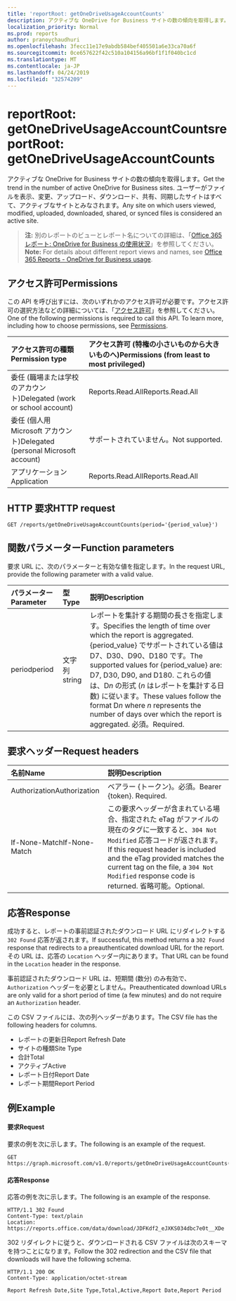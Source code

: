 ```yaml
---
title: 'reportRoot: getOneDriveUsageAccountCounts'
description: アクティブな OneDrive for Business サイトの数の傾向を取得します。 ユーザーがファイルを表示、変更、アップロード、ダウンロード、共有、同期したサイトはすべて、アクティブなサイトとみなされます。
localization_priority: Normal
ms.prod: reports
author: pranoychaudhuri
ms.openlocfilehash: 3fecc11e17e9abdb584bef405501a6e33ca70a6f
ms.sourcegitcommit: 0ce657622f42c510a104156a96bf1f1f040bc1cd
ms.translationtype: MT
ms.contentlocale: ja-JP
ms.lasthandoff: 04/24/2019
ms.locfileid: "32574209"
---
```

# <a name="reportroot-getonedriveusageaccountcounts"></a><span data-ttu-id="69e59-104">reportRoot: getOneDriveUsageAccountCounts</span><span class="sxs-lookup"><span data-stu-id="69e59-104">reportRoot: getOneDriveUsageAccountCounts</span></span>

<span data-ttu-id="69e59-105">アクティブな OneDrive for Business サイトの数の傾向を取得します。</span><span class="sxs-lookup"><span data-stu-id="69e59-105">Get the trend in the number of active OneDrive for Business sites.</span></span> <span data-ttu-id="69e59-106">ユーザーがファイルを表示、変更、アップロード、ダウンロード、共有、同期したサイトはすべて、アクティブなサイトとみなされます。</span><span class="sxs-lookup"><span data-stu-id="69e59-106">Any site on which users viewed, modified, uploaded, downloaded, shared, or synced files is considered an active site.</span></span>

> <span data-ttu-id="69e59-107">**注:** 別のレポートのビューとレポート名についての詳細は、「[Office 365 レポート: OneDrive for Business の使用状況](https://support.office.com/client/OneDrive-for-Business-usage-0de3b312-c4e8-4e4b-a02d-32b2f726a680)」を参照してください。</span><span class="sxs-lookup"><span data-stu-id="69e59-107">**Note:** For details about different report views and names, see [Office 365 Reports - OneDrive for Business usage](https://support.office.com/client/OneDrive-for-Business-usage-0de3b312-c4e8-4e4b-a02d-32b2f726a680).</span></span>

## <a name="permissions"></a><span data-ttu-id="69e59-108">アクセス許可</span><span class="sxs-lookup"><span data-stu-id="69e59-108">Permissions</span></span>

<span data-ttu-id="69e59-p103">この API を呼び出すには、次のいずれかのアクセス許可が必要です。アクセス許可の選択方法などの詳細については、「[アクセス許可](/graph/permissions-reference)」を参照してください。</span><span class="sxs-lookup"><span data-stu-id="69e59-p103">One of the following permissions is required to call this API. To learn more, including how to choose permissions, see [Permissions](/graph/permissions-reference).</span></span>

| <span data-ttu-id="69e59-111">アクセス許可の種類</span><span class="sxs-lookup"><span data-stu-id="69e59-111">Permission type</span></span>                        | <span data-ttu-id="69e59-112">アクセス許可 (特権の小さいものから大きいものへ)</span><span class="sxs-lookup"><span data-stu-id="69e59-112">Permissions (from least to most privileged)</span></span> |
| :------------------------------------- | :--------------------------------------- |
| <span data-ttu-id="69e59-113">委任 (職場または学校のアカウント)</span><span class="sxs-lookup"><span data-stu-id="69e59-113">Delegated (work or school account)</span></span>     | <span data-ttu-id="69e59-114">Reports.Read.All</span><span class="sxs-lookup"><span data-stu-id="69e59-114">Reports.Read.All</span></span>                         |
| <span data-ttu-id="69e59-115">委任 (個人用 Microsoft アカウント)</span><span class="sxs-lookup"><span data-stu-id="69e59-115">Delegated (personal Microsoft account)</span></span> | <span data-ttu-id="69e59-116">サポートされていません。</span><span class="sxs-lookup"><span data-stu-id="69e59-116">Not supported.</span></span>                           |
| <span data-ttu-id="69e59-117">アプリケーション</span><span class="sxs-lookup"><span data-stu-id="69e59-117">Application</span></span>                            | <span data-ttu-id="69e59-118">Reports.Read.All</span><span class="sxs-lookup"><span data-stu-id="69e59-118">Reports.Read.All</span></span>                         |

## <a name="http-request"></a><span data-ttu-id="69e59-119">HTTP 要求</span><span class="sxs-lookup"><span data-stu-id="69e59-119">HTTP request</span></span>

<!-- { "blockType": "ignored" } --> 

```http
GET /reports/getOneDriveUsageAccountCounts(period='{period_value}')
```

## <a name="function-parameters"></a><span data-ttu-id="69e59-120">関数パラメーター</span><span class="sxs-lookup"><span data-stu-id="69e59-120">Function parameters</span></span>

<span data-ttu-id="69e59-121">要求 URL に、次のパラメーターと有効な値を指定します。</span><span class="sxs-lookup"><span data-stu-id="69e59-121">In the request URL, provide the following parameter with a valid value.</span></span>

| <span data-ttu-id="69e59-122">パラメーター</span><span class="sxs-lookup"><span data-stu-id="69e59-122">Parameter</span></span> | <span data-ttu-id="69e59-123">型</span><span class="sxs-lookup"><span data-stu-id="69e59-123">Type</span></span>   | <span data-ttu-id="69e59-124">説明</span><span class="sxs-lookup"><span data-stu-id="69e59-124">Description</span></span>                              |
| :-------- | :----- | :--------------------------------------- |
| <span data-ttu-id="69e59-125">period</span><span class="sxs-lookup"><span data-stu-id="69e59-125">period</span></span>    | <span data-ttu-id="69e59-126">文字列</span><span class="sxs-lookup"><span data-stu-id="69e59-126">string</span></span> | <span data-ttu-id="69e59-127">レポートを集計する期間の長さを指定します。</span><span class="sxs-lookup"><span data-stu-id="69e59-127">Specifies the length of time over which the report is aggregated.</span></span> <span data-ttu-id="69e59-128">{period_value} でサポートされている値は D7、D30、D90、D180 です。</span><span class="sxs-lookup"><span data-stu-id="69e59-128">The supported values for {period_value} are: D7, D30, D90, and D180.</span></span> <span data-ttu-id="69e59-129">これらの値は、D*n* の形式 (*n* はレポートを集計する日数) に従います。</span><span class="sxs-lookup"><span data-stu-id="69e59-129">These values follow the format D*n* where *n* represents the number of days over which the report is aggregated.</span></span> <span data-ttu-id="69e59-130">必須。</span><span class="sxs-lookup"><span data-stu-id="69e59-130">Required.</span></span> |

## <a name="request-headers"></a><span data-ttu-id="69e59-131">要求ヘッダー</span><span class="sxs-lookup"><span data-stu-id="69e59-131">Request headers</span></span>

| <span data-ttu-id="69e59-132">名前</span><span class="sxs-lookup"><span data-stu-id="69e59-132">Name</span></span>          | <span data-ttu-id="69e59-133">説明</span><span class="sxs-lookup"><span data-stu-id="69e59-133">Description</span></span>                              |
| :------------ | :--------------------------------------- |
| <span data-ttu-id="69e59-134">Authorization</span><span class="sxs-lookup"><span data-stu-id="69e59-134">Authorization</span></span> | <span data-ttu-id="69e59-p105">ベアラー {トークン}。必須。</span><span class="sxs-lookup"><span data-stu-id="69e59-p105">Bearer {token}. Required.</span></span>                |
| <span data-ttu-id="69e59-137">If-None-Match</span><span class="sxs-lookup"><span data-stu-id="69e59-137">If-None-Match</span></span> | <span data-ttu-id="69e59-138">この要求ヘッダーが含まれている場合、指定された eTag がファイルの現在のタグに一致すると、`304 Not Modified` 応答コードが返されます。</span><span class="sxs-lookup"><span data-stu-id="69e59-138">If this request header is included and the eTag provided matches the current tag on the file, a `304 Not Modified` response code is returned.</span></span> <span data-ttu-id="69e59-139">省略可能。</span><span class="sxs-lookup"><span data-stu-id="69e59-139">Optional.</span></span> |

## <a name="response"></a><span data-ttu-id="69e59-140">応答</span><span class="sxs-lookup"><span data-stu-id="69e59-140">Response</span></span>

<span data-ttu-id="69e59-141">成功すると、レポートの事前認証されたダウンロード URL にリダイレクトする `302 Found` 応答が返されます。</span><span class="sxs-lookup"><span data-stu-id="69e59-141">If successful, this method returns a `302 Found` response that redirects to a preauthenticated download URL for the report.</span></span> <span data-ttu-id="69e59-142">その URL は、応答の `Location` ヘッダー内にあります。</span><span class="sxs-lookup"><span data-stu-id="69e59-142">That URL can be found in the `Location` header in the response.</span></span>

<span data-ttu-id="69e59-143">事前認証されたダウンロード URL は、短期間 (数分) のみ有効で、`Authorization` ヘッダーを必要としません。</span><span class="sxs-lookup"><span data-stu-id="69e59-143">Preauthenticated download URLs are only valid for a short period of time (a few minutes) and do not require an `Authorization` header.</span></span>

<span data-ttu-id="69e59-144">この CSV ファイルには、次の列ヘッダーがあります。</span><span class="sxs-lookup"><span data-stu-id="69e59-144">The CSV file has the following headers for columns.</span></span>

- <span data-ttu-id="69e59-145">レポートの更新日</span><span class="sxs-lookup"><span data-stu-id="69e59-145">Report Refresh Date</span></span>
- <span data-ttu-id="69e59-146">サイトの種類</span><span class="sxs-lookup"><span data-stu-id="69e59-146">Site Type</span></span>
- <span data-ttu-id="69e59-147">合計</span><span class="sxs-lookup"><span data-stu-id="69e59-147">Total</span></span>
- <span data-ttu-id="69e59-148">アクティブ</span><span class="sxs-lookup"><span data-stu-id="69e59-148">Active</span></span>
- <span data-ttu-id="69e59-149">レポート日付</span><span class="sxs-lookup"><span data-stu-id="69e59-149">Report Date</span></span>
- <span data-ttu-id="69e59-150">レポート期間</span><span class="sxs-lookup"><span data-stu-id="69e59-150">Report Period</span></span>

## <a name="example"></a><span data-ttu-id="69e59-151">例</span><span class="sxs-lookup"><span data-stu-id="69e59-151">Example</span></span>

#### <a name="request"></a><span data-ttu-id="69e59-152">要求</span><span class="sxs-lookup"><span data-stu-id="69e59-152">Request</span></span>

<span data-ttu-id="69e59-153">要求の例を次に示します。</span><span class="sxs-lookup"><span data-stu-id="69e59-153">The following is an example of the request.</span></span>

<!--{
  "blockType": "request",
  "isComposable": true,
  "name": "reportroot_getonedriveusageaccountcounts"
}-->

```http
GET https://graph.microsoft.com/v1.0/reports/getOneDriveUsageAccountCounts(period='D7')
```

#### <a name="response"></a><span data-ttu-id="69e59-154">応答</span><span class="sxs-lookup"><span data-stu-id="69e59-154">Response</span></span>

<span data-ttu-id="69e59-155">応答の例を次に示します。</span><span class="sxs-lookup"><span data-stu-id="69e59-155">The following is an example of the response.</span></span>

<!-- {
  "blockType": "response",
  "truncated": true,
  "@odata.type": "microsoft.graph.report"
} -->

```http
HTTP/1.1 302 Found
Content-Type: text/plain
Location: https://reports.office.com/data/download/JDFKdf2_eJXKS034dbc7e0t__XDe
```

<span data-ttu-id="69e59-156">302 リダイレクトに従うと、ダウンロードされる CSV ファイルは次のスキーマを持つことになります。</span><span class="sxs-lookup"><span data-stu-id="69e59-156">Follow the 302 redirection and the CSV file that downloads will have the following schema.</span></span>

<!-- { "blockType": "ignored" } --> 

```http
HTTP/1.1 200 OK
Content-Type: application/octet-stream

Report Refresh Date,Site Type,Total,Active,Report Date,Report Period
```
